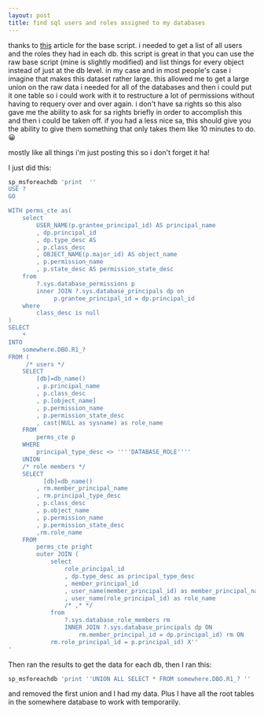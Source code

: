 ```yaml
---
layout: post
title: find sql users and roles assigned to my databases
---
```


thanks to [this](http://blogs.conchango.com/jamiethomson/archive/2007/02/09/SQL-Server-2005_3A00_-View-all-permissions--_2800_2_2900_.aspx) article for the base script. i needed to get a list of all users and the roles they had in each db. this script is great in that you can use the raw base script (mine is slightly modified) and list things for every object instead of just at the db level. in my case and in most people's case i imagine that makes this dataset rather large. this allowed me to get a large union on the raw data i needed for all of the databases and then i could put it one table so i could work with it to restructure a lot of permissions without having to requery over and over again. i don't have sa rights so this also gave me the ability to ask for sa rights briefly in order to accomplish this and then i could be taken off. if you had a less nice sa, this should give you the ability to give them something that only takes them like 10 minutes to do. 😀

 mostly like all things i'm just posting this so i don't forget it ha!

I just did this:

```sql
sp_msforeachdb 'print  ''
USE ?
GO

WITH perms_cte as(
    select
        USER_NAME(p.grantee_principal_id) AS principal_name
        , dp.principal_id
        , dp.type_desc AS 
        , p.class_desc
        , OBJECT_NAME(p.major_id) AS object_name
        , p.permission_name
        , p.state_desc AS permission_state_desc
    from
        ?.sys.database_permissions p
        inner JOIN ?.sys.database_principals dp on
             p.grantee_principal_id = dp.principal_id
    where
        class_desc is null
)
SELECT
    *
INTO
    somewhere.DBO.R1_?
FROM (
     /* users */
    SELECT
        [db]=db_name()
        , p.principal_name
        , p.class_desc
        , p.[object_name]
        , p.permission_name
        , p.permission_state_desc
        , cast(NULL as sysname) as role_name
    FROM
        perms_cte p
    WHERE
        principal_type_desc <> ''''DATABASE_ROLE''''
    UNION
    /* role members */
    SELECT
          [db]=db_name()
        , rm.member_principal_name
        , rm.principal_type_desc
        , p.class_desc
        , p.object_name
        , p.permission_name
        , p.permission_state_desc
        ,rm.role_name
    FROM
        perms_cte pright
        outer JOIN (
            select
                role_principal_id
                , dp.type_desc as principal_type_desc
                , member_principal_id
                , user_name(member_principal_id) as member_principal_name
                , user_name(role_principal_id) as role_name
                /* ,* */
            from    
                ?.sys.database_role_members rm
                INNER JOIN ?.sys.database_principals dp ON
                    rm.member_principal_id = dp.principal_id) rm ON
            rm.role_principal_id = p.principal_id) X''
'
 ```
  
 Then ran the results to get the data for each db, then I ran this:
 
 ```sql
 sp_msforeachdb 'print ''UNION ALL SELECT * FROM somewhere.DBO.R1_? '' '
 ```

and removed the first union and I had my data. Plus I have all the root tables in the somewhere database to work with temporarily.